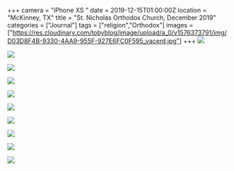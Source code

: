 +++
camera = "iPhone XS "
date = 2019-12-15T01:00:00Z
location = "McKinney, TX"
title = "St. Nicholas Orthodox Church, December 2019"
categories = ["Journal"]
tags = ["religion","Orthodox"]
images = ["https://res.cloudinary.com/tobyblog/image/upload/a_0/v1576373791/img/D03D8F4B-9330-4AA9-955F-927E6FC0F595_vacerd.jpg"]
+++
![](https://res.cloudinary.com/tobyblog/image/upload/a_0/v1576373791/img/D03D8F4B-9330-4AA9-955F-927E6FC0F595_vacerd.jpg)
<!--more-->

![](https://res.cloudinary.com/tobyblog/image/upload/a_0/v1576373896/img/AB8B1106-FFB3-4DCE-A7F1-F1C4CBA6BB27_tnaiuo.jpg)

![](https://res.cloudinary.com/tobyblog/image/upload/a_0/v1576374019/img/8BA8F92F-AD30-4237-B936-8A6947380D66_lcienx.jpg)

![](https://res.cloudinary.com/tobyblog/image/upload/a_0/v1576374074/img/7B38D37B-7DF1-4C1A-AD27-3C743CC07E31_pumlir.jpg)

![](https://res.cloudinary.com/tobyblog/image/upload/a_0/v1576374277/img/F33D0DC7-B729-4153-A853-56FF1C32BC89_hcnxhq.jpg)

![](https://res.cloudinary.com/tobyblog/image/upload/a_0/v1576374333/img/54424509-FB24-4CC7-9BF3-631512DC8C1A_jus4qh.jpg)

![](https://res.cloudinary.com/tobyblog/image/upload/a_0/v1576374452/img/1BA1A080-4658-4B79-8282-B7E2148CFFB4_sgjg1y.jpg)

![](https://res.cloudinary.com/tobyblog/image/upload/a_0/v1576374509/img/39F01B77-244D-43F0-9E4D-78ACE94F1EA3_wrcoar.jpg)

![](https://res.cloudinary.com/tobyblog/image/upload/a_0/v1576374603/img/28452E62-07E3-41DD-9B16-C9C04E8853A7_ruvqt6.jpg)

![](https://res.cloudinary.com/tobyblog/image/upload/a_0/v1576374864/img/3B109BC8-66CD-4CFE-88DC-9523762E7CAC_by1tn2.jpg)
